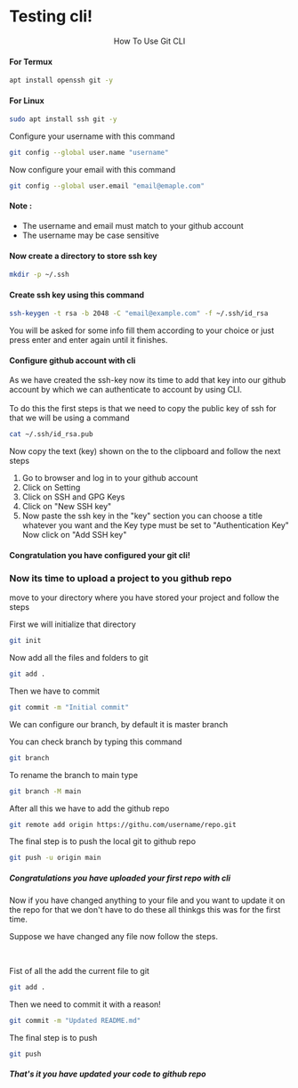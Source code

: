 # Testing cli!
<p align="center">
                       How To Use Git CLI
</p>

#### For Termux
```bash
apt install openssh git -y
```

#### For Linux

```bash
sudo apt install ssh git -y
```

Configure your username with this command

```bash
git config --global user.name "username"
```

Now configure your email with this command
```bash
git config --global user.email "email@emaple.com"
```

#### Note :
- The username and email must match to your github account
- The username may be case sensitive

#### Now create a directory to store ssh key
```bash
mkdir -p ~/.ssh
```

#### Create ssh key using this command
```bash
ssh-keygen -t rsa -b 2048 -C "email@example.com" -f ~/.ssh/id_rsa
```


You will be asked for some info fill them according to your choice or just press enter and enter again until it finishes.


#### Configure github account with cli

As we have created the ssh-key now its time to add that key into our github account by which we can authenticate to account by using CLI.
<br>
<br>
To do this the first steps is that we need to copy the public key of ssh for that we will be using a command

```bash
cat ~/.ssh/id_rsa.pub
```


Now copy the text (key) shown on the to the clipboard and follow the next steps 

1. Go to browser and log in to your github account
2. Click on Setting
3. Click on SSH and GPG Keys
4. Click on "New SSH key"
5. Now paste the ssh key in the "key" section
you can choose a title whatever you want and the Key type must be set to "Authentication Key"
Now click on "Add SSH key"


#### Congratulation you have configured your git cli!

### Now its time to upload a project to you github repo

move to your directory where you have stored your project and follow the steps

First we will initialize that directory

```bash
git init
```
Now add all the files and folders to git

```bash
git add .
```

Then we have to commit 
```bash
git commit -m "Initial commit"
```
We can configure our branch, by default it is master branch

You can check branch by typing this command

```bash
git branch
```
To rename the branch to main type

```bash
git branch -M main
```

After all this we have to add the github repo

```bash
git remote add origin https://githu.com/username/repo.git
```

The final step is to push the local git to github repo
```bash
git push -u origin main
```

##### Congratulations you have uploaded your first repo with cli

Now if you have changed anything to your file and you want to update it on the repo for that we don't have to do these all thinkgs this was for the first time.
<br>

Suppose we have changed any file now follow the steps.

<br>

Fist of all the add the current file to git

```bash
git add .
```

Then we need to commit it with a reason!

```bash
git commit -m "Updated README.md"
```

The final step is to push

```bash
git push
```

##### That's it you have updated your code to github repo



